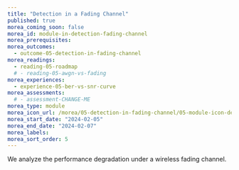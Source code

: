 ```yaml
---
title: "Detection in a Fading Channel"
published: true
morea_coming_soon: false
morea_id: module-in-detection-fading-channel
morea_prerequisites:
morea_outcomes:
  - outcome-05-detection-in-fading-channel
morea_readings:
  - reading-05-roadmap
  # - reading-05-awgn-vs-fading
morea_experiences:
  - experience-05-ber-vs-snr-curve
morea_assessments:
  # - assessment-CHANGE-ME
morea_type: module
morea_icon_url: /morea/05-detection-in-fading-channel/05-module-icon-detection-2.webp
morea_start_date: "2024-02-05"
morea_end_date: "2024-02-07"
morea_labels:
morea_sort_order: 5
---
```


We analyze the performance degradation under a wireless fading channel.